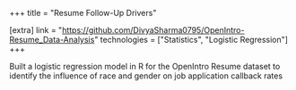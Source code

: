 +++
title = "Resume Follow-Up Drivers"

[extra]
link = "https://github.com/DivyaSharma0795/OpenIntro-Resume_Data-Analysis"
technologies = ["Statistics", "Logistic Regression"]
+++

Built a logistic regression model in R for the OpenIntro Resume dataset to identify the influence of race and gender on job application callback rates